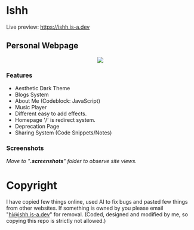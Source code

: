 # Ishh
Live preview: https://ishh.is-a.dev

## Personal Webpage 
<center><img src="https://capsule-render.vercel.app/api?type=waving&color=gradient&height=200&section=header&text=ishh.is-a.dev&fontSize=80&fontAlignY=35&animation=twinkling&fontColor=gradient" /></center>

### Features
- Aesthetic Dark Theme
- Blogs System
- About Me (Codeblock: JavaScript)
- Music Player
- Different easy to add effects.
- Homepage '/' is redirect system. 
- Deprecation Page
- Sharing System (Code Snippets/Notes)

### Screenshots
_Move to "**.screenshots**" folder to observe site views._

# Copyright
I have copied few things online, used AI to fix bugs and pasted few things from other websites. If something is owned by you please email "hi@ishh.is-a.dev" for removal.
(Coded, designed and modified by me, so copying this repo is strictly not allowed.)
